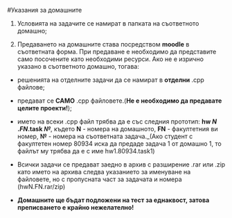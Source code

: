 #Указания за домашните
1. Условията на задачите се намират в папката на съответното домашно;

2. Предаването на домашните става посредством **moodle** в съответната форма. При предаване е необходимо да представите само посочените като необходими ресурси. Ако не е изрично указано в съответното домашно, тогава:
* решенията на отделните задачи да се намират в **отделни** .cpp файлове;

* предават се **САМО** .cpp файловете.(**Не е необходимо да предавате целите проекти!**);

* името на всеки .cpp файл трябва да е със следния прототип: **hw _N_ ._FN_.task _№_**, където **N** - номера на домашното, **FN** - факултетния ви номер, **№** - номера на съответната задача._(Ако студент с факултетен номер 80934 иска да предаде задача 1 от домашно 1, то файлът му трябва да е с име hw1.80934.task1) 

* Всички задачи се предават заедно в архив с разширение .rar или .zip като името на архива следва указанието за именуване на файловете, но с пропусната част за задачата и номера (hwN.FN.rar/zip)
* **Домашните ще бъдат подложени на тест за еднаквост, затова преписването е крайно нежелателно!**
